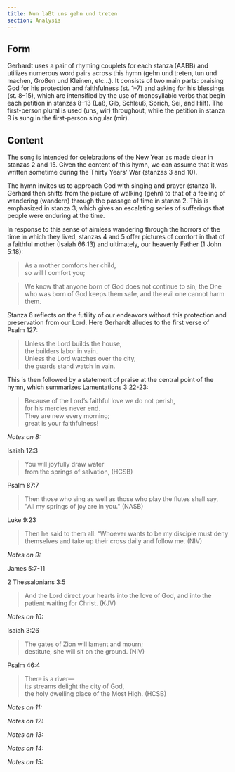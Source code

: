 ```yaml
---
title: Nun laßt uns gehn und treten
section: Analysis
---
```


## Form 
Gerhardt uses a pair of rhyming couplets for each stanza (AABB) and utilizes numerous word pairs across this hymn (gehn und treten, tun und machen, Großen und Kleinen, etc…). It consists of two main parts: praising God for his protection and faithfulness (st. 1–7) and asking for his blessings (st. 8–15), which are intensified by the use of monosyllabic verbs that begin each petition in stanzas 8–13 (Laß, Gib, Schleuß, Sprich, Sei, and Hilf). The first-person plural is used (uns, wir) throughout, while the petition in stanza 9 is sung in the first-person singular (mir).

## Content

The song is intended for celebrations of the New Year as made clear in stanzas 2 and 15. Given the content of this hymn, we can assume that it was written sometime during the Thirty Years' War (stanzas 3 and 10).

The hymn invites us to approach God with singing and prayer (stanza 1). Gerhard then shifts from the picture of walking (gehn) to that of a feeling of wandering (wandern) through the passage of time in stanza 2. This is emphasized in stanza 3, which gives an escalating series of sufferings that people were enduring at the time.

In response to this sense of aimless wandering through the horrors of the time in which they lived, stanzas 4 and 5 offer pictures of comfort in that of a faithful mother (Isaiah 66:13) and ultimately, our heavenly Father (1 John 5:18):

> As a mother comforts her child,  
> so will I comfort you;

> We know that anyone born of God does not continue to sin; the One who was born of God keeps them safe, and the evil one cannot harm them.

Stanza 6 reflects on the futility of our endeavors without this protection and preservation from our Lord. Here Gerhardt alludes to the first verse of Psalm 127: 

> Unless the Lord builds the house,  
> the builders labor in vain.  
> Unless the Lord watches over the city,  
> the guards stand watch in vain.

This is then followed by a statement of praise at the central point of the hymn, which summarizes Lamentations 3:22-23:

> Because of the Lord’s faithful love we do not perish,  
> for his mercies never end.  
> They are new every morning;  
> great is your faithfulness!



*Notes on 8:* 

Isaiah 12:3

> You will joyfully draw water  
> from the springs of salvation, (HCSB)

Psalm 87:7

> Then those who sing as well as those who play the flutes shall say, "All my springs of joy are in you." (NASB)

Luke 9:23

> Then he said to them all: “Whoever wants to be my disciple must deny themselves and take up their cross daily and follow me. (NIV)



*Notes on 9:* 

James 5:7-11

2 Thessalonians 3:5

> And the Lord direct your hearts into the love of God, and into the patient waiting for Christ. (KJV)



*Notes on 10:*

Isaiah 3:26

> The gates of Zion will lament and mourn;  
> destitute, she will sit on the ground. (NIV)

Psalm 46:4

> There is a river—  
> its streams delight the city of God,  
> the holy dwelling place of the Most High. (HCSB)



*Notes on 11:*

*Notes on 12:*

*Notes on 13:*

*Notes on 14:*

*Notes on 15:*